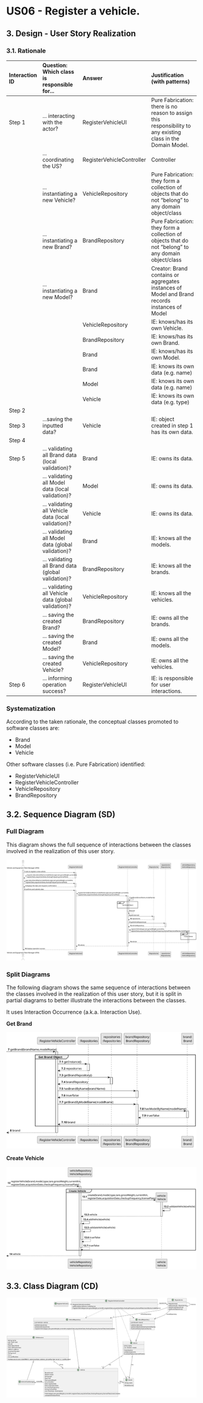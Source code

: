 # US06 - Register a vehicle.

## 3. Design - User Story Realization

### 3.1. Rationale

| Interaction ID | Question: Which class is responsible for...           | Answer                    | Justification (with patterns)                                                                                 |
|:---------------|:------------------------------------------------------|:--------------------------|:--------------------------------------------------------------------------------------------------------------|
| Step 1  		     | 	... interacting with the actor?                      | RegisterVehicleUI         | Pure Fabrication: there is no reason to assign this responsibility to any existing class in the Domain Model. |
| 			  		        | 	... coordinating the US?                             | RegisterVehicleController | Controller                                                                                                    |
| 			  		        | 	... instantiating a new Vehicle?                     | VehicleRepository         | Pure Fabrication: they form a collection of objects that do not “belong” to any domain object/class           |
| 			  		        | 	... instantiating a new Brand?                       | BrandRepository           | Pure Fabrication: they form a collection of objects that do not “belong” to any domain object/class           |
| 			  		        | 	... instantiating a new Model?                       | Brand                     | Creator: Brand contains or aggregates instances of Model and Brand records instances of Model                 |
| 			  		        | 							                                               | VehicleRepository         | IE: knows/has its own Vehicle.                                                                                |
| 			  		        | 							                                               | BrandRepository           | IE: knows/has its own Brand.                                                                                  |
| 			  		        | 							                                               | Brand                     | IE: knows/has its own Model.                                                                                  |
| 			  		        | 							                                               | Brand                     | IE: knows its own data (e.g. name)                                                                            |
| 			  		        | 							                                               | Model                     | IE: knows its own data (e.g. name)                                                                            |
| 			  		        | 							                                               | Vehicle                   | IE: knows its own data (e.g. type)                                                                            |
| Step 2	  		    | 							                                               |                           |                                                                                                               |
| Step 3  		     | 	...saving the inputted data?                         | Vehicle                   | IE: object created in step 1 has its own data.                                                                |
| Step 4	  		    | 							                                               |                           |                                                                                                               |
| Step 5  		     | 	... validating all Brand data (local validation)?    | Brand                     | IE: owns its data.                                                                                            | 
| 		             | 	... validating all Model data (local validation)?    | Model                     | IE: owns its data.                                                                                            | 
| 		             | 	... validating all Vehicle data (local validation)?  | Vehicle                   | IE: owns its data.                                                                                            |
| 			  		        | 	... validating all Model data (global validation)?   | Brand                     | IE: knows all the models.                                                                                     |
| 			  		        | 	... validating all Brand data (global validation)?   | BrandRepository           | IE: knows all the brands.                                                                                     |
| 			  		        | 	... validating all Vehicle data (global validation)? | VehicleRepository         | IE: knows all the vehicles.                                                                                   | 
| 			  		        | 	... saving the created Brand?                        | BrandRepository           | IE: owns all the brands.                                                                                      | 
| 			  		        | 	... saving the created Model?                        | Brand                     | IE: owns all the models.                                                                                      |
| 			  		        | 	... saving the created Vehicle?                      | VehicleRepository         | IE: owns all the vehicles.                                                                                    | 
| Step 6  		     | 	... informing operation success?                     | RegisterVehicleUI         | IE: is responsible for user interactions.                                                                     | 

### Systematization ##

According to the taken rationale, the conceptual classes promoted to software classes are:

* Brand
* Model
* Vehicle

Other software classes (i.e. Pure Fabrication) identified:

* RegisterVehicleUI
* RegisterVehicleController
* VehicleRepository
* BrandRepository

## 3.2. Sequence Diagram (SD)

### Full Diagram

This diagram shows the full sequence of interactions between the classes involved in the realization of this user story.

![Sequence Diagram - Full](svg/us06-sequence-diagram.svg)

### Split Diagrams

The following diagram shows the same sequence of interactions between the classes involved in the realization of this user story, but it is split in partial diagrams to better illustrate the interactions between the classes.

It uses Interaction Occurrence (a.k.a. Interaction Use).

**Get Brand**

![Sequence Diagram - Partial - Get Brand](svg/us06-sequence-diagram-partial-get-brand.svg)

**Create Vehicle**

![Sequence Diagram - Partial - Create Vehicle](svg/us06-sequence-diagram-partial-create-vehicle.svg)

## 3.3. Class Diagram (CD)

![Class Diagram](svg/us06-class-diagram.svg)